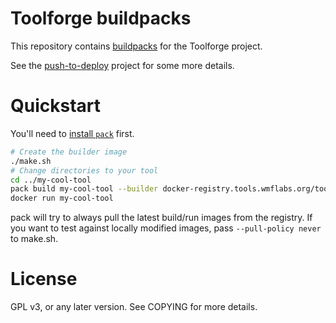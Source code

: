 Toolforge buildpacks
====================

This repository contains [buildpacks](https://buildpacks.io/) for the
Toolforge project.

See the [push-to-deploy](https://wikitech.wikimedia.org/wiki/Wikimedia_Cloud_Services_team/EnhancementProposals/Toolforge_push_to_deploy)
project for some more details.

# Quickstart

You'll need to [install `pack`](https://buildpacks.io/docs/tools/pack/cli/install/)
first.

```bash
# Create the builder image
./make.sh
# Change directories to your tool
cd ../my-cool-tool
pack build my-cool-tool --builder docker-registry.tools.wmflabs.org/toolforge-buster0-builder
docker run my-cool-tool
```

pack will try to always pull the latest build/run images from the registry. If
you want to test against locally modified images, pass `--pull-policy never`
to make.sh.

# License

GPL v3, or any later version. See COPYING for more details.
